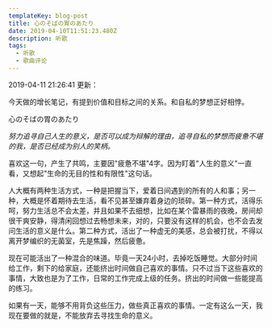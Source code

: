 ```yaml
---
templateKey: blog-post
title: 心のそばの胃のあたり
date: 2019-04-10T11:51:23.480Z
description: 听歌
tags:
  - 听歌
  - 歌曲评论
---
```

2019-04-11 21:26:41 更新：

今天做的增长笔记，有提到价值和目标之间的关系。和自私的梦想正好相悖。

心のそばの胃のあたり

_努力追寻自己人生的意义，是否可以成为辩解的理由，追寻自私的梦想而疲惫不堪的我，是否已经成为别人的笑柄。_

喜欢这一句，产生了共鸣，主要因"疲惫不堪"4字。因为盯着"人生的意义"一直看，又想起"生命的无目的性和有限性"这句话。

人大概有两种生活方式，一种是把握当下，爱着日间遇到的所有的人和事；另一种，大概是怀着期待去生活，看不见甚至嫌弃着身边的琐碎。第一种方式，活得乐呵，努力生活总不会太差，并且如果不去细想，比如在某个雷暴雨的夜晚，房间却很干爽安静，得清闲回想过去畅想未来，对的，只要没有这样的机会，也不会去发问生活的意义是什么。第二种方式，活出了一种虚无的美感，总会被打扰，不得以离开梦编织的无菌室，先是焦躁，然后疲惫。

现在可能活出了一种混合的味道。毕竟一天24小时，去掉吃饭睡觉。大部分时间给工作，剩下的给家庭，还能挤出时间做自己喜欢的事情。只不过当下这些喜欢的事情，大致也是为了工作，日常的工作完成上级的任务。挤出的时间做一些能提高的练习。

如果有一天，能够不用背负这些压力，做些真正喜欢的事情。一定有这么一天，我现在要做的就是，不能放弃去寻找生命的意义。
